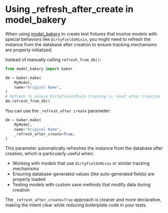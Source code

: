 # Using _refresh_after_create in model_bakery

When using [model_bakery](https://github.com/model-bakers/model_bakery) to create test fixtures that involve models with special behaviors like `DirtyFieldsMixin`, you might need to refresh the instance from the database after creation to ensure tracking mechanisms are properly initialized.

Instead of manually calling `refresh_from_db()`:

```python
from model_bakery import baker

dm = baker.make(
    MyModel,
    name="Original Name",
)
# Refresh to ensure DirtyFieldsMixin tracking is reset after creation
dm.refresh_from_db()
```

You can use the `_refresh_after_create` parameter:

```python
dm = baker.make(
    MyModel,
    name="Original Name",
    _refresh_after_create=True,
)
```

This parameter automatically refreshes the instance from the database after creation, which is particularly useful when:
- Working with models that use `DirtyFieldsMixin` or similar tracking mechanisms
- Ensuring database-generated values (like auto-generated fields) are properly loaded
- Testing models with custom save methods that modify data during creation

The `_refresh_after_create=True` approach is cleaner and more declarative, making the intent clear while reducing boilerplate code in your tests.